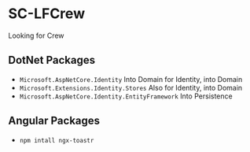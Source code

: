 # SC-LFCrew
Looking for Crew

## DotNet Packages
- `Microsoft.AspNetCore.Identity` Into Domain for Identity, into Domain
- `Microsoft.Extensions.Identity.Stores` Also for Identity, into Domain
- `Microsoft.AspNetCore.Identity.EntityFramework` Into Persistence

## Angular Packages
- `npm intall ngx-toastr`